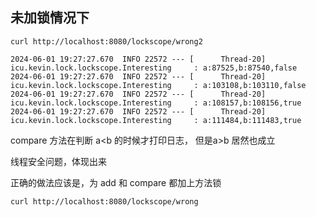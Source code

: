 
## 未加锁情况下


```shell
curl http://localhost:8080/lockscope/wrong2
```

```shell
2024-06-01 19:27:27.670  INFO 22572 --- [      Thread-20] icu.kevin.lock.lockscope.Interesting     : a:87525,b:87540,false
2024-06-01 19:27:27.670  INFO 22572 --- [      Thread-20] icu.kevin.lock.lockscope.Interesting     : a:103108,b:103110,false
2024-06-01 19:27:27.670  INFO 22572 --- [      Thread-20] icu.kevin.lock.lockscope.Interesting     : a:108157,b:108156,true
2024-06-01 19:27:27.670  INFO 22572 --- [      Thread-20] icu.kevin.lock.lockscope.Interesting     : a:111484,b:111483,true
```

compare 方法在判断 a<b 的时候才打印日志， 但是a>b 居然也成立

线程安全问题，体现出来


正确的做法应该是，为 add 和 compare 都加上方法锁



```shell
curl http://localhost:8080/lockscope/wrong
```
